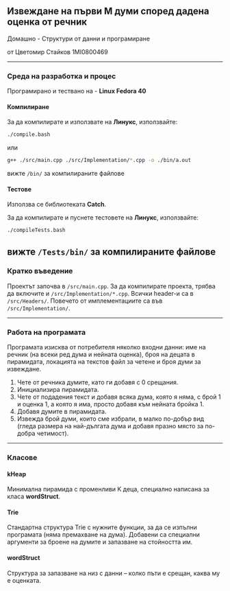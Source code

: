 
## Извеждане на първи M думи според дадена оценка от речник 

Домашно - Структури от данни и програмиране

от Цветомир Стайков 1MI0800469

---
### Среда на разработка и процес

Програмирано и тествано на - **Linux Fedora 40**

#### Компилиране

За да компилирате и използвате на **Линукс**, използвайте:
```bash
./compile.bash
```
или
```bash
g++ ./src/main.cpp ./src/Implementation/*.cpp -o ./bin/a.out
```
вижте `/bin/` за компилираните файлове

#### Тестове
Използва се библиотеката **Catch**.

За да компилирате и пуснете тестовете на **Линукс**, използвайте:
```bash
./compileTests.bash
```
вижте `/Tests/bin/` за компилираните файлове
---

### Кратко въведение
Проектът започва в `/src/main.cpp`.
За да компилирате проекта, трябва да включите и `/src/Implementation/*.cpp`.
Всички header-и са в `/src/Headers/`.
Повечето от имплементациите са във `/src/Implementation/`.

---

### Работа на програмата

Програмата изисква от потребителя няколко входни данни: име на речник (на всеки ред дума и нейната оценка), броя на децата в пирамидата, локацията на текстов файл за четене и броя думи за извеждане.

1. Чете от речника думите, като ги добавя с 0 срещания.  
2. Инициализира пирамидата.  
3. Чете от подадения текст и добавя всяка дума, която я няма, с брой 1 и оценка 1, а която я има, просто добавя към нейната бройка 1.  
4. Добавя думите в пирамидата.  
5. Извежда брой думи, които сме избрали, в малко по-добър вид (гледа размера на най-дългата дума и добавя празно място за по-добра четимост).  

---

### Класове

#### kHeap
Минимална пирамида с променливи K деца, специално написана за класа **wordStruct**.

#### Trie
Стандартна структура Trie с нужните функции, за да се изпълни програмата (няма премахване на дума). Добавени са специални аргументи за броене на думите и запазване на стойността им.

#### wordStruct
Структура за запазване на низ с данни – колко пъти е срещан, каква му е оценката.